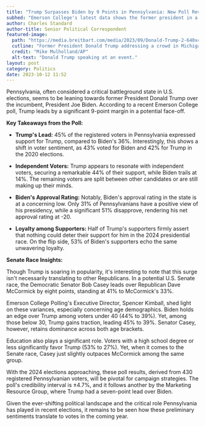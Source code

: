 ```yaml
---
title: "Trump Surpasses Biden by 9 Points in Pennsylvania: New Poll Reveals"
subhed: "Emerson College's latest data shows the former president in a favorable light."
author: Charles Standard
author-title: Senior Political Correspondent
featured-image: 
  path: "https://media.breitbart.com/media/2023/09/Donald-Trump-2-640x480.jpg"
  cutline: "Former President Donald Trump addressing a crowd in Michigan, September 2023."
  credit: "Mike Mulholland/AP"
  alt-text: "Donald Trump speaking at an event."
layout: post
category: Politics
date: 2023-10-12 11:52
---
```


Pennsylvania, often considered a critical battleground state in U.S. elections, seems to be leaning towards former President Donald Trump over the incumbent, President Joe Biden. According to a recent Emerson College poll, Trump leads by a significant 9-point margin in a potential face-off.

**Key Takeaways from the Poll:**

- **Trump's Lead:** 45% of the registered voters in Pennsylvania expressed support for Trump, compared to Biden's 36%. Interestingly, this shows a shift in voter sentiment, as 43% voted for Biden and 42% for Trump in the 2020 elections.

- **Independent Voters:** Trump appears to resonate with independent voters, securing a remarkable 44% of their support, while Biden trails at 14%. The remaining voters are split between other candidates or are still making up their minds.

- **Biden's Approval Rating:** Notably, Biden's approval rating in the state is at a concerning low. Only 31% of Pennsylvanians have a positive view of his presidency, while a significant 51% disapprove, rendering his net approval rating at -20.

- **Loyalty among Supporters:** Half of Trump's supporters firmly assert that nothing could deter their support for him in the 2024 presidential race. On the flip side, 53% of Biden's supporters echo the same unwavering loyalty.

**Senate Race Insights:**

Though Trump is soaring in popularity, it's interesting to note that this surge isn't necessarily translating to other Republicans. In a potential U.S. Senate race, the Democratic Senator Bob Casey leads over Republican Dave McCormick by eight points, standing at 41% to McCormick's 33%.

Emerson College Polling's Executive Director, Spencer Kimball, shed light on these variances, especially concerning age demographics. Biden holds an edge over Trump among voters under 40 (44% to 39%). Yet, among those below 30, Trump gains traction, leading 45% to 39%. Senator Casey, however, retains dominance across both age brackets.

Education also plays a significant role. Voters with a high school degree or less significantly favor Trump (53% to 27%). Yet, when it comes to the Senate race, Casey just slightly outpaces McCormick among the same group.

With the 2024 elections approaching, these poll results, derived from 430 registered Pennsylvanian voters, will be pivotal for campaign strategies. The poll's credibility interval is ±4.7%, and it follows another by the Marketing Resource Group, where Trump had a seven-point lead over Biden.

Given the ever-shifting political landscape and the critical role Pennsylvania has played in recent elections, it remains to be seen how these preliminary sentiments translate to votes in the coming year.

